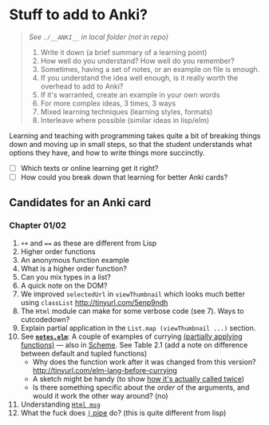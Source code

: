 # Stuff to add to Anki?

> _See `./__ANKI__` in local folder (not in repo)_
>
> 1. Write it down (a brief summary of a learning point)
> 2. How well do you understand? How well do you remember?
> 3. Sometimes, having a set of notes, or an example on file is enough.
> 4. If you understand the idea well enough, is it really worth the overhead to add to Anki?
> 5. If it's warranted, create an example in your own words
> 6. For more complex ideas, 3 times, 3 ways
> 7. Mixed learning techniques (learning styles, formats)
> 8. Interleave where possible (similar ideas in lisp/elm)

Learning and teaching with programming takes quite a bit of breaking things down and moving up in small steps, so that the student understands what options they have, and how to write things more succinctly.

- [ ] Which texts or online learning get it right?
- [ ] How could you break down that learning for better Anki cards?

## Candidates for an Anki card

### Chapter 01/02

1. `++` and `==` as these are different from Lisp
2. Higher order functions
3. An anonymous function example
4. What is a higher order function?
5. Can you mix types in a list?
6. A quick note on the DOM?
7. We improved `selectedUrl` in `viewThumbnail` which looks much better using `classList` http://tinyurl.com/5enp9ndh
8. The `Html` module can make for some verbose code (see 7). Ways to cutcodedown?
9. Explain partial application in the `List.map (viewThumbnail ...)` section.
10. See **[`notes.elm`](https://github.com/badlydrawnrob/elm-playground/blob/8d168bd65fbd4fde7b8d428bb8a0f5dd9cd7dc70/elm-in-action/02/notes/notes.elm#L228)**: A couple of examples of currying [(partially applying functions)](https://www.codingexercises.com/guides/quickstart-elm-part-7) — also in [Scheme](http://tinyurl.com/scheme-lang-currying). See Table 2.1 (add a note on difference between default and tupled functions)
    - Why does the function work after it was changed from this version? http://tinyurl.com/elm-lang-before-currying
    - A sketch might be handy (to show [how it's actually called twice](https://livebook.manning.com/forum?p=1&comment=503513&page=1&product=rfeldman))
    - Is there something specific about the _order_ of the arguments, and would it work the other way around? (no)
11. Understanding [`Html msg`](http://tinyurl.com/elm-lang-html-msg)
12. What the fuck does [`|` pipe](https://github.com/badlydrawnrob/elm-playground/blob/eeec50661c2d3eaddb17862380895e7be658500d/elm-in-action/02/notes/notes.elm#L272) do? (this is quite different from lisp)
